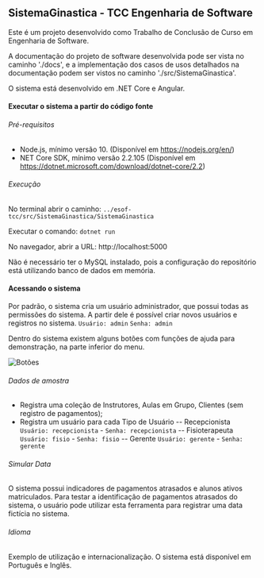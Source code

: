 ## SistemaGinastica - TCC Engenharia de Software

Este é um projeto desenvolvido como Trabalho de Conclusão de Curso em Engenharia de Software.

A documentação do projeto de software desenvolvida pode ser vista no caminho './docs', e a implementação dos casos de usos detalhados na documentação podem ser vistos no caminho './src/SistemaGinastica'.

O sistema está desenvolvido em .NET Core e Angular.

#### Executar o sistema a partir do código fonte

###### Pré-requisitos
- Node.js, mínimo versão 10. (Disponível em https://nodejs.org/en/)
- NET Core SDK, mínimo versão 2.2.105 (Disponível em https://dotnet.microsoft.com/download/dotnet-core/2.2)

###### Execução
No terminal abrir o caminho:
```../esof-tcc/src/SistemaGinastica/SistemaGinastica ```

Executar o comando:
```dotnet run ```

No navegador, abrir a URL:
http://localhost:5000

Não é necessário ter o MySQL instalado, pois a configuração do repositório está utilizando banco de dados em memória.

#### Acessando o sistema

Por padrão, o sistema cria um usuário administrador, que possui todas as permissões do sistema. A partir dele é possível criar novos usuários e registros no sistema.
`Usuário: admin`
`Senha: admin`

Dentro do sistema existem alguns botões com funções de ajuda para demonstração, na parte inferior do menu.

![Botões](https://raw.githubusercontent.com/will-steffen/esof-tcc/master/docs/interface/test-buttons.png)

###### Dados de amostra
- Registra uma coleção de Instrutores, Aulas em Grupo, Clientes (sem registro de pagamentos);
- Registra um usuário para cada Tipo de Usuário
-- Recepcionista `Usuário: recepcionista` - `Senha: recepcionista`
-- Fisioterapeuta `Usuário: fisio` - `Senha: fisio`
-- Gerente `Usuário: gerente` - `Senha: gerente`

###### Simular Data
O sistema possui indicadores de pagamentos atrasados e alunos ativos matriculados. Para testar a identificação de pagamentos atrasados do sistema, o usuário pode utilizar esta ferramenta para registrar uma data fictícia no sistema.

###### Idioma
Exemplo de utilização e internacionalização. O sistema está disponível  em Português e Inglês.
